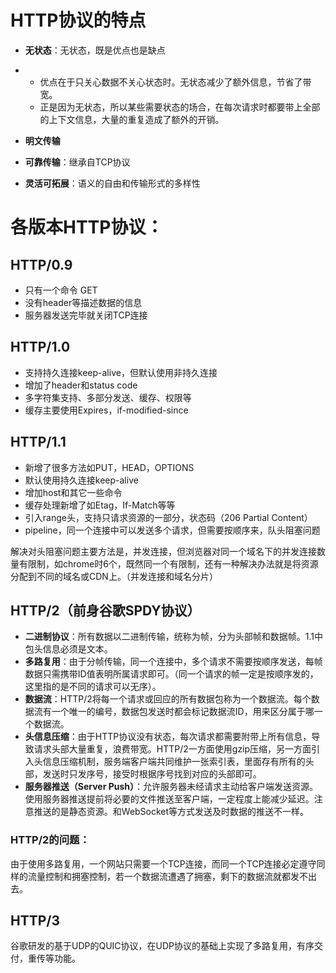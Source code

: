 # HTTP协议的特点

- **无状态**：无状态，既是优点也是缺点

- - 优点在于只关心数据不关心状态时。无状态减少了额外信息，节省了带宽。
  - 正是因为无状态，所以某些需要状态的场合，在每次请求时都要带上全部的上下文信息，大量的重复造成了额外的开销。

- **明文传输**

- **可靠传输**：继承自TCP协议

- **灵活可拓展**：语义的自由和传输形式的多样性

# 各版本HTTP协议：

## HTTP/0.9

- 只有一个命令 GET
- 没有header等描述数据的信息
- 服务器发送完毕就关闭TCP连接

 

## HTTP/1.0

- 支持持久连接keep-alive，但默认使用非持久连接
- 增加了header和status code
- 多字符集支持、多部分发送、缓存、权限等
- 缓存主要使用Expires，if-modified-since

 

## HTTP/1.1

- 新增了很多方法如PUT，HEAD，OPTIONS
- 默认使用持久连接keep-alive
- 增加host和其它一些命令
- 缓存处理新增了如Etag，If-Match等等
- 引入range头，支持只请求资源的一部分，状态码（206 Partial Content）
- pipeline，同一个连接中可以发送多个请求，但需要按顺序来，队头阻塞问题

解决对头阻塞问题主要方法是，并发连接，但浏览器对同一个域名下的并发连接数量有限制，如chrome时6个，既然同一个有限制，还有一种解决办法就是将资源分配到不同的域名或CDN上。（并发连接和域名分片）

 

## HTTP/2（前身谷歌SPDY协议）

- **二进制协议**：所有数据以二进制传输，统称为帧，分为头部帧和数据帧。1.1中包头信息必须是文本。
- **多路复用**：由于分帧传输，同一个连接中，多个请求不需要按顺序发送，每帧数据只需携带ID值表明所属请求即可。（同一个请求的帧一定是按顺序发的，这里指的是不同的请求可以无序）。
- **数据流**：HTTP/2将每一个请求或回应的所有数据包称为一个数据流。每个数据流有一个唯一的编号，数据包发送时都会标记数据流ID，用来区分属于哪一个数据流。
- **头信息压缩**：由于HTTP协议没有状态，每次请求都需要附带上所有信息，导致请求头部大量重复，浪费带宽。HTTP/2一方面使用gzip压缩，另一方面引入头信息压缩机制，服务端客户端共同维护一张索引表，里面存有所有的头部，发送时只发序号，接受时根据序号找到对应的头部即可。
- **服务器推送（Server Push）**：允许服务器未经请求主动给客户端发送资源。使用服务器推送提前将必要的文件推送至客户端，一定程度上能减少延迟。注意推送的是静态资源。和WebSocket等方式发送及时数据的推送不一样。

### HTTP/2的问题：

由于使用多路复用，一个网站只需要一个TCP连接，而同一个TCP连接必定遵守同样的流量控制和拥塞控制，若一个数据流遭遇了拥塞，剩下的数据流就都发不出去。

 

## HTTP/3

谷歌研发的基于UDP的QUIC协议，在UDP协议的基础上实现了多路复用，有序交付，重传等功能。